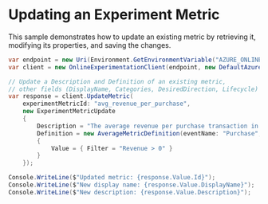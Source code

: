 # Updating an Experiment Metric

This sample demonstrates how to update an existing metric by retrieving it, modifying its properties, and saving the changes.

```C# Snippet:OnlineExperimentation_UpdateMetric
var endpoint = new Uri(Environment.GetEnvironmentVariable("AZURE_ONLINEEXPERIMENTATION_ENDPOINT"));
var client = new OnlineExperimentationClient(endpoint, new DefaultAzureCredential());

// Update a Description and Definition of an existing metric,
// other fields (DisplayName, Categories, DesiredDirection, Lifecycle) remain unchanged.
var response = client.UpdateMetric(
    experimentMetricId: "avg_revenue_per_purchase",
    new ExperimentMetricUpdate
    {
        Description = "The average revenue per purchase transaction in USD.",
        Definition = new AverageMetricDefinition(eventName: "Purchase", eventProperty: "Revenue")
        {
            Value = { Filter = "Revenue > 0" }
        }
    });

Console.WriteLine($"Updated metric: {response.Value.Id}");
Console.WriteLine($"New display name: {response.Value.DisplayName}");
Console.WriteLine($"New description: {response.Value.Description}");
```
